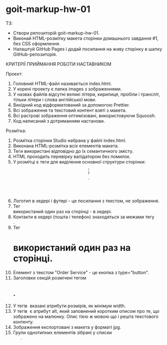 # goit-markup-hw-01

ТЗ:
- Створи репозиторій goit-markup-hw-01.
- Виконай HTML-розмітку макета сторінки домашнього завдання #1, без CSS оформлення.
- Налаштуй GitHub Pages і додай посилання на живу сторінку в шапку GitHub-репозиторія.

КРИТЕРІЇ ПРИЙМАННЯ РОБОТИ НАСТАВНИКОМ

Проєкт:
1. Головний HTML-файл називається index.html.
2. У корені проекту є папка images з зображеннями.
3. У назвах файлів відсутні великі літери, кирилиця, пробіли і трансліт, тільки літери і слова англійської мови.
4. Вихідний код відформатований за допомогою Prettier.
5. Всі зображення та текстовий контент взяті з макета.
6. Всі растрові зображення оптимізовані, використовуючи Squoosh.
7. Код написаний з дотриманням настанови.

Розмітка:
1. Розмітка сторінки Studio набрана у файлі index.html.
2. Виконана HTML-розмітка всіх елементів макета.
3. Теги використані відповідно до їх семантичного змісту.
4. HTML проходить перевірку валідатором без помилок.
5. У розмітці є теги для виділення основної структури сторінки: <header>, <main> і <footer>.
6. Логотип в хедері і футері - це посилання з текстом, не зображення.
7. Тег <nav> використаний один раз на сторінці - в хедері.
8. Контакти в хедері (пошта і телефон) знаходяться за межами тегу <nav>.
9. Тег <h1> використаний один раз на сторінці.
10. Елемент з текстом "Order Service" - це кнопка з type="button".
11. Заголовки секцій розмічені тегом <h2>.
12. У тегів <img> вказані атрибути розмірів, як мінімум width.
13. У тегів <img> є атрибут alt, який заповнений коротким описом про те, що зображено на малюнку. Опис тією ж мовою що і решта текстового контенту.
14. Зображення експортовані з макета у форматі jpg.
15. Групи однотипних елементів зібрані у списки <ul>.
